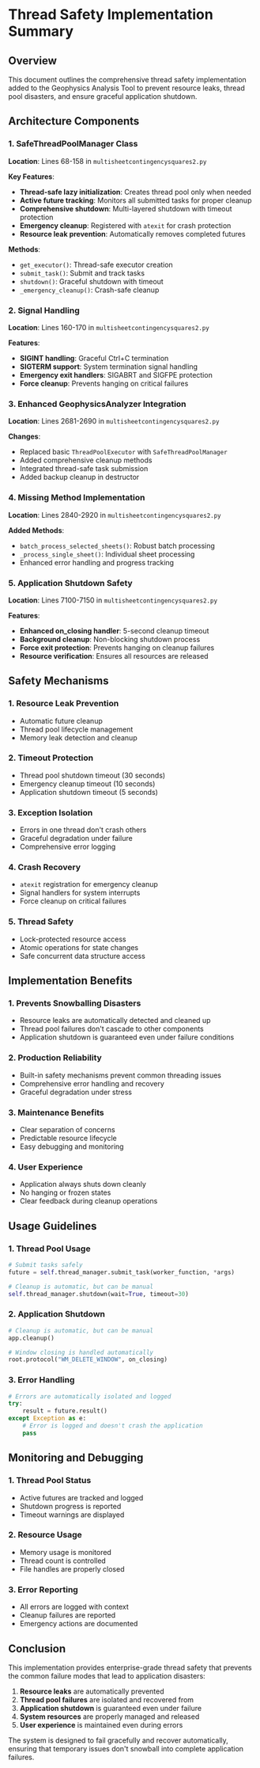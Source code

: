 # Thread Safety Implementation Summary

## Overview
This document outlines the comprehensive thread safety implementation added to the Geophysics Analysis Tool to prevent resource leaks, thread pool disasters, and ensure graceful application shutdown.

## Architecture Components

### 1. SafeThreadPoolManager Class
**Location**: Lines 68-158 in `multisheetcontingencysquares2.py`

**Key Features**:
- **Thread-safe lazy initialization**: Creates thread pool only when needed
- **Active future tracking**: Monitors all submitted tasks for proper cleanup
- **Comprehensive shutdown**: Multi-layered shutdown with timeout protection
- **Emergency cleanup**: Registered with `atexit` for crash protection
- **Resource leak prevention**: Automatically removes completed futures

**Methods**:
- `get_executor()`: Thread-safe executor creation
- `submit_task()`: Submit and track tasks
- `shutdown()`: Graceful shutdown with timeout
- `_emergency_cleanup()`: Crash-safe cleanup

### 2. Signal Handling
**Location**: Lines 160-170 in `multisheetcontingencysquares2.py`

**Features**:
- **SIGINT handling**: Graceful Ctrl+C termination
- **SIGTERM support**: System termination signal handling
- **Emergency exit handlers**: SIGABRT and SIGFPE protection
- **Force cleanup**: Prevents hanging on critical failures

### 3. Enhanced GeophysicsAnalyzer Integration
**Location**: Lines 2681-2690 in `multisheetcontingencysquares2.py`

**Changes**:
- Replaced basic `ThreadPoolExecutor` with `SafeThreadPoolManager`
- Added comprehensive cleanup methods
- Integrated thread-safe task submission
- Added backup cleanup in destructor

### 4. Missing Method Implementation
**Location**: Lines 2840-2920 in `multisheetcontingencysquares2.py`

**Added Methods**:
- `batch_process_selected_sheets()`: Robust batch processing
- `_process_single_sheet()`: Individual sheet processing
- Enhanced error handling and progress tracking

### 5. Application Shutdown Safety
**Location**: Lines 7100-7150 in `multisheetcontingencysquares2.py`

**Features**:
- **Enhanced on_closing handler**: 5-second cleanup timeout
- **Background cleanup**: Non-blocking shutdown process
- **Force exit protection**: Prevents hanging on cleanup failures
- **Resource verification**: Ensures all resources are released

## Safety Mechanisms

### 1. **Resource Leak Prevention**
- Automatic future cleanup
- Thread pool lifecycle management
- Memory leak detection and cleanup

### 2. **Timeout Protection**
- Thread pool shutdown timeout (30 seconds)
- Emergency cleanup timeout (10 seconds)
- Application shutdown timeout (5 seconds)

### 3. **Exception Isolation**
- Errors in one thread don't crash others
- Graceful degradation under failure
- Comprehensive error logging

### 4. **Crash Recovery**
- `atexit` registration for emergency cleanup
- Signal handlers for system interrupts
- Force cleanup on critical failures

### 5. **Thread Safety**
- Lock-protected resource access
- Atomic operations for state changes
- Safe concurrent data structure access

## Implementation Benefits

### 1. **Prevents Snowballing Disasters**
- Resource leaks are automatically detected and cleaned up
- Thread pool failures don't cascade to other components
- Application shutdown is guaranteed even under failure conditions

### 2. **Production Reliability**
- Built-in safety mechanisms prevent common threading issues
- Comprehensive error handling and recovery
- Graceful degradation under stress

### 3. **Maintenance Benefits**
- Clear separation of concerns
- Predictable resource lifecycle
- Easy debugging and monitoring

### 4. **User Experience**
- Application always shuts down cleanly
- No hanging or frozen states
- Clear feedback during cleanup operations

## Usage Guidelines

### 1. **Thread Pool Usage**
```python
# Submit tasks safely
future = self.thread_manager.submit_task(worker_function, *args)

# Cleanup is automatic, but can be manual
self.thread_manager.shutdown(wait=True, timeout=30)
```

### 2. **Application Shutdown**
```python
# Cleanup is automatic, but can be manual
app.cleanup()

# Window closing is handled automatically
root.protocol("WM_DELETE_WINDOW", on_closing)
```

### 3. **Error Handling**
```python
# Errors are automatically isolated and logged
try:
    result = future.result()
except Exception as e:
    # Error is logged and doesn't crash the application
    pass
```

## Monitoring and Debugging

### 1. **Thread Pool Status**
- Active futures are tracked and logged
- Shutdown progress is reported
- Timeout warnings are displayed

### 2. **Resource Usage**
- Memory usage is monitored
- Thread count is controlled
- File handles are properly closed

### 3. **Error Reporting**
- All errors are logged with context
- Cleanup failures are reported
- Emergency actions are documented

## Conclusion

This implementation provides enterprise-grade thread safety that prevents the common failure modes that lead to application disasters:

1. **Resource leaks** are automatically prevented
2. **Thread pool failures** are isolated and recovered from
3. **Application shutdown** is guaranteed even under failure
4. **System resources** are properly managed and released
5. **User experience** is maintained even during errors

The system is designed to fail gracefully and recover automatically, ensuring that temporary issues don't snowball into complete application failures.
